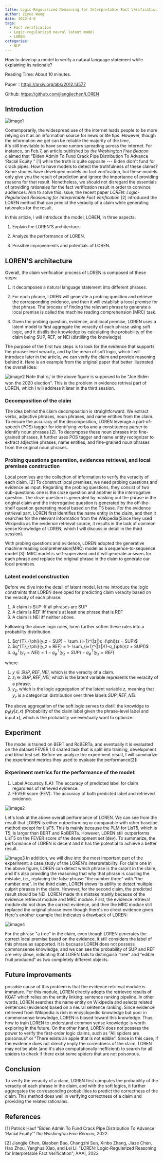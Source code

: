 ```yaml
---
title: Logic-Regularized Reasoning for Interpretable Fact Verification
author: Ziyue Wang
date: 2022-4-8
tags:
  - Fact verafication
  - Logic-regularized neural latent model
  - LOREN
categories:
  - NLP
---
```


How to develop a model to verify a natural language statement while explaining its rationale?

Reading Time: About 10 minutes.

<!-- more -->

Paper：<https://arxiv.org/abs/2012.13577>

Github: <https://github.com/jiangjiechen/LOREN>

## Introduction

![image1](./jametlene-reskp-Q79XFGuTFfM-unsplash.jpg)

Contemporarily, the widespread use of the internet leads people to be more relying on it as an information
source for news or life tips. However, though the information we get can be reliable the majority of the time,  
it's still inevitable to have some rumors spreading across the internet. For instance, on Feb.7, an article
published by _the Washington Free Beacon_ claimed that "Biden Admin To Fund Crack Pipe Distribution To Advance
‘Racial Equity " [1] while the truth is quite opposite --- Biden didn't fund for crack pipes. How to have models
to detect the truthfulness of these claims? Some studies have developed models on fact verification, but
these models only give you the result of prediction and ignore the importance of providing reasons for that result.
Nonetheless, we should not disregard the essentials of providing rationales for the fact verification result in order
to convince audiences. Aim to solve this issue, the recent paper _LOREN: Logic-Regularized Reasoning
for Interpretable Fact Verification_ [2] introduced the LOREN method that can predict the veracity of a
claim while generating rationales for the result.

In this article, I will introduce the model, LOREN, in three aspects:

1. Explain the LOREN'S architecture.

2. Analyze the performance of LOREN.

3. Possible improvements and potentials of LOREN.

## LOREN'S architecture

Overall, the claim verification process of LOREN is composed of these steps:

1. It decomposes a natural language statement into different phrases.

2. For each phrase, LOREN will generate a probing question and retrieve the corresponding evidence, and then
   it will establish a local premise for that phrase. The process of finding the relevant phrase to generate a local premise is called the machine reading comprehension (MRC) task.

3. Given the probing question, evidence, and local premise, LOREN uses a latent model to first aggregate the veracity of each phrase using soft logic,
   and it distills the knowledge by calculating the probability of the claim being SUP, REF, or NEI (distilling the knowledge)

The purpose of the first two steps is to look for the evidence that supports the phrase-level veracity, and by the mean of soft logic,
which I will introduce later in the article, we can verify the claim and provide reasoning behind it. Here is an example from the original paper that better illustrated the overall idea:

![image2](./image2.png)
Note that $c_1'$ in the above figure is supposed to be "Joe Biden won the 2020 election". This is the problem in evidence retrival part of LOREN, which I will address it later in the third session.

### Decomposition of the claim

The idea behind the claim decomposition is straightforward: We extract verbs, adjective phrases, noun phrases, and name entities from the claim. To ensure the accuracy of the decomposition, LOREN leverage a part-of-speech (POS) tagger for identifying verbs and a constituency parser to identify noun phrases [2]. To decompose these noun phrases into fine-grained phrases, it further uses POS tagger and name entity recognizer to extract adjective phrases, name entities, and fine-grained noun phrases from the original noun phrases.

### Probing questions generation, evidences retrieval, and local premises construction

Local premises are the collection of information to verify the veracity of each claim. [2] To construct local premises, we need probing questions and evidence as input. Regarding the probing questions, they consist of two sub-questions: one is the cloze question and another is the interrogative question. The cloze question is generated by masking out the phrase in the original claim and the interrogative question is generated by the off-the-shelf question generating model based on the T5 base. For the evidence retrieval part, LOREN first identifies the name entity in the claim, and then it searches for the relevant information from the Wikipedia(Since they used Wikipedia as the evidence retrieval source, it results in the lack of common sense Knowledge of LOREN, which I will discuss in detail in the third session).

With probing questions and evidence, LOREN adopted the generative machine reading comprehension(MRC) model as a sequence-to-sequence model [3]. MRC model is self-supervised and it will generate answers for each phrase and replace the original phrase in the claim to generate our local premises.

### Latent model construction

Before we dive into the detail of latent model, let me introduce the logic constraints that LOREN developed for predicting claim veracity based on the veracity of each phrase.

1. A claim is SUP iff all phrases are SUP
2. A claim is REF iff there's at least one phrase that is REF
3. A claim is NEI iff neither above.

Following the above logic rules, loren further soften these rules into a probability distribution.

1. $q^{T}_{\phi}(y_z = SUP) = \sum_{i=1}^{|z|}q_{\phi}(z = SUP)$
2. $q^{T}_{\phi}(y_z = REF) = 1- \sum_{i=1}^{|z|}(1-q_{\phi}(z = SUP))$
3. $q^{T}_{\phi}(y_z = NEI) = 1-q^{T}_{\phi}(y_z = SUP)-q^{T}_{\phi}(y_z = REF)$

where

1. $y\in{SUP,REF,NEI}$, which is the veracity of a claim.
2. $z_i\in{SUP,REF,NEI}$, which is the latent variable represents the veracity of a phrase.
3. $y_z$, which is the logic aggregation of the latent variable $z$, meaning that $y_z$ is a categorical distribution over three labels ${SUP,REF,NEI}$.

The above aggregation of the soft logic serves to distill the knowldge to $p_{\theta}(y|z,x)$ (Probability of the claim label given the phrase-level label and input x),
which is the probability we eventually want to optimize.

## Experiment

The model is trained on BERT and RoBERTa, and eventually it is evaluated on the dataset FEVER 1.0 shared task that is split into training, development and blind test set.
Before we analyze the experiment result, I will summarize the experiment metrics they used to evaluate the performance[2]:

### Experiment metrics for the performance of the model:

1. Label Accuracy (LA): The accuracy of predicted label for claim regardless of retrieved evidence.
2. FEVER score (FEV): The accuracy of both predicted label and retrieved evidence.

![image2](./result1.png)

Let's look at the above overall performance of LOREN. We can see from the result that LOREN is either outperforming or comparable with other
baseline method except for LisT5. This is mainly because the PLM for LisT5, which is T5, is larger than BERT and RoBERTa. However, LOREN still outperforms LisT5 on the FEVER score of the development set (dev). To summarize, the performance of LOREN is decent and it has the potential to achieve a better result.

![image3](./result2.png)
In addition, we will dive into the most important part of the experiment: a case study of the LOREN's interpretability.
For claim one in the above figure, LOREN can detect which phrase is the culprit in the claim, and it's also providing the reasoning that why that phrase is causing the mistake, i.e., replacing the false phrase "the number three" with "the number one". In the third claim, LOREN shows its ability to detect multiple culprit phrases in the claim. However, for the second claim, the predicted result should be NEI. LOREN made this mistake mainly because of the evidence retrieval module and MRC module. First, the evidence retrieval module did not draw the correct evidence, and then the MRC module still replaced the original phrase even though there's no direct evidence given. Here's another example that indicates a drawback of LOREN:

![image4](./result3.png)

For the phrase "a tree" in the claim, even though LOREN generates the correct local premise based on the evidence, it still considers the label of this phrase as supported. It is because LOREN does not possess commonsense knowledge, and we can see the probability of SUP and REF are very close, indicating that LOREN fails to distinguish "tree" and "edible fruit produced" as two completely different objects.

## Future improvements

possible cause of this problem is that the evidence retrieval module is immature. For this module, LOREN directly adopts the retrieved results of KGAT which relies on the entity linking: sentence ranking pipeline. In other words, LOREN searches the name entity on Wikipedia and selects related sentences (evidence) based on a neural sentence ranking. Since evidence retrieved from Wikipedia is rich in encyclopedic knowledge but poor in commonsense knowledge, LOREN is biased
toward this knowledge. Thus, how to train LOREN to understand common sense knowledge is worth exploring in the future. On the other hand, LOREN does not possess the power to verify the first-order logic claims, such as "All spiders are poisonous" or "There exists an apple that is not edible". Since in this case, if the evidence does not directly imply the correctness of the claim, LOREN may not be able (and it's also computationally inefficient) to search for all spiders to check if there exist some spiders that are not poisonous.

## Conclusion

To verify the veracity of a claim, LOREN first computes the probability of the veracity of each phrase in the claim, and with the soft logics, it further aggregates the corresponding probabilities to predict the correctness of the claim. This method does well in verifying correctness of a claim and providing the related rationales.

## References

[1] Patrick Hauf "Biden Admin To Fund Crack Pipe Distribution To Advance ‘Racial Equity’" _the Washington Free Beacon_, 2022.

[2] Jiangjie Chen, Qiaoben Bao, Changzhi Sun, Xinbo Zhang, Jiaze Chen, Hao Zhou, Yanghua Xiao, and Lei Li.
"LOREN: Logic-Regularized Reasoning for Interpretable Fact Verification", AAAI, 2022
